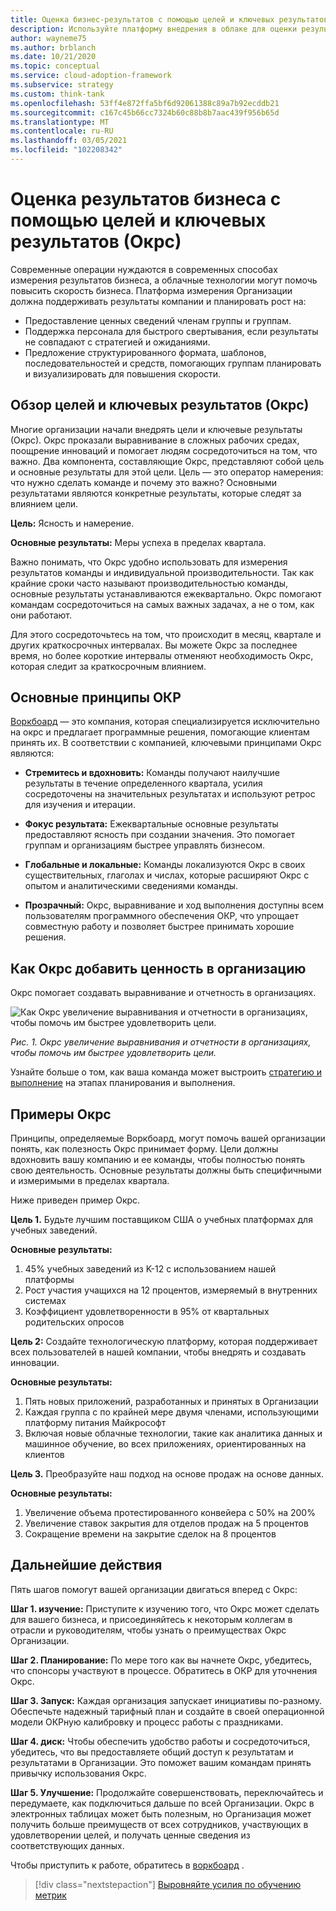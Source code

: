 ```yaml
---
title: Оценка бизнес-результатов с помощью целей и ключевых результатов (Окрс)
description: Используйте платформу внедрения в облаке для оценки результатов бизнеса с помощью целей и ключевых результатов (Окрс).
author: wayneme75
ms.author: brblanch
ms.date: 10/21/2020
ms.topic: conceptual
ms.service: cloud-adoption-framework
ms.subservice: strategy
ms.custom: think-tank
ms.openlocfilehash: 53ff4e872ffa5bf6d92061388c89a7b92ecddb21
ms.sourcegitcommit: c167c45b66cc7324b60c88b8b7aac439f956b65d
ms.translationtype: MT
ms.contentlocale: ru-RU
ms.lasthandoff: 03/05/2021
ms.locfileid: "102208342"
---
```

<!-- docutune:casing WorkBoard -->

# <a name="measure-business-outcomes-using-objectives-and-key-results-okrs"></a>Оценка результатов бизнеса с помощью целей и ключевых результатов (Окрс)

Современные операции нуждаются в современных способах измерения результатов бизнеса, а облачные технологии могут помочь повысить скорость бизнеса. Платформа измерения Организации должна поддерживать результаты компании и планировать рост на:

- Предоставление ценных сведений членам группы и группам.
- Поддержка персонала для быстрого свертывания, если результаты не совпадают с стратегией и ожиданиями.
- Предложение структурированного формата, шаблонов, последовательностей и средств, помогающих группам планировать и визуализировать для повышения скорости.

## <a name="an-overview-of-objectives-and-key-results-okrs"></a>Обзор целей и ключевых результатов (Окрс)

Многие организации начали внедрять цели и ключевые результаты (Окрс). Окрс проказали выравнивание в сложных рабочих средах, поощрение инноваций и помогает людям сосредоточиться на том, что важно. Два компонента, составляющие Окрс, представляют собой цель и основные результаты для этой цели. Цель — это оператор намерения: что нужно сделать команде и почему это важно? Основными результатами являются конкретные результаты, которые следят за влиянием цели.

**Цель:** Ясность и намерение.

**Основные результаты:** Меры успеха в пределах квартала.

Важно понимать, что Окрс удобно использовать для измерения результатов команды и индивидуальной производительности. Так как крайние сроки часто называют производительностью команды, основные результаты устанавливаются ежеквартально. Окрс помогают командам сосредоточиться на самых важных задачах, а не о том, как они работают.

Для этого сосредоточьтесь на том, что происходит в месяц, квартале и других краткосрочных интервалах. Вы можете Окрс за последнее время, но более короткие интервалы отменяют необходимость Окрс, которая следит за краткосрочным влиянием.

## <a name="okr-key-principles"></a>Основные принципы ОКР

[Воркбоард](https://www.workboard.com) — это компания, которая специализируется исключительно на окрс и предлагает программные решения, помогающие клиентам принять их. В соответствии с компанией, ключевыми принципами Окрс являются:

- **Стремитесь и вдохновить:** Команды получают наилучшие результаты в течение определенного квартала, усилия сосредоточены на значительных результатах и используют ретрос для изучения и итерации.

- **Фокус результата:** Ежеквартальные основные результаты предоставляют ясность при создании значения. Это помогает группам и организациям быстрее управлять бизнесом.

- **Глобальные и локальные:** Команды локализуются Окрс в своих существительных, глаголах и числах, которые расширяют Окрс с опытом и аналитическими сведениями команды.

- **Прозрачный:** Окрс, выравнивание и ход выполнения доступны всем пользователям программного обеспечения ОКР, что упрощает совместную работу и позволяет быстрее принимать хорошие решения.

## <a name="how-okrs-add-value-to-an-organization"></a>Как Окрс добавить ценность в организацию

Окрс помогает создавать выравнивание и отчетность в организациях.

![Как Окрс увеличение выравнивания и отчетности в организациях, чтобы помочь им быстрее удовлетворить цели.](../../_images/strategy/okr.jpg)

_Рис. 1. Окрс увеличение выравнивания и отчетности в организациях, чтобы помочь им быстрее удовлетворить цели._

Узнайте больше о том, как ваша команда может выстроить [стратегию и выполнение](https://www.workboard.com/blog/execution-vs-strategy.php) на этапах планирования и выполнения.

## <a name="examples-of-okrs"></a>Примеры Окрс

Принципы, определяемые Воркбоард, могут помочь вашей организации понять, как полезность Окрс принимает форму. Цели должны вдохновить вашу компанию и ее команды, чтобы полностью понять свою деятельность. Основные результаты должны быть специфичными и измеримыми в пределах квартала.

Ниже приведен пример Окрс.

**Цель 1.** Будьте лучшим поставщиком США о учебных платформах для учебных заведений.

**Основные результаты:**

1. 45% учебных заведений из K-12 с использованием нашей платформы
1. Рост участия учащихся на 12 процентов, измеряемый в внутренних системах
1. Коэффициент удовлетворенности в 95% от квартальных родительских опросов

**Цель 2:** Создайте технологическую платформу, которая поддерживает всех пользователей в нашей компании, чтобы внедрять и создавать инновации.

**Основные результаты:**

1. Пять новых приложений, разработанных и принятых в Организации
1. Каждая группа с по крайней мере двумя членами, использующими платформу питания Майкрософт
1. Включая новые облачные технологии, такие как аналитика данных и машинное обучение, во всех приложениях, ориентированных на клиентов

**Цель 3.** Преобразуйте наш подход на основе продаж на основе данных.

**Основные результаты:**

1. Увеличение объема протестированного конвейера с 50% на 200%
1. Увеличение ставок закрытия для отделов продаж на 5 процентов
1. Сокращение времени на закрытие сделок на 8 процентов

## <a name="next-steps"></a>Дальнейшие действия

Пять шагов помогут вашей организации двигаться вперед с Окрс:

**Шаг 1. изучение:** Приступите к изучению того, что Окрс может сделать для вашего бизнеса, и присоединяйтесь к некоторым коллегам в отрасли и руководителям, чтобы узнать о преимуществах Окрс Организации.

**Шаг 2. Планирование:** По мере того как вы начнете Окрс, убедитесь, что спонсоры участвуют в процессе. Обратитесь в ОКР для уточнения Окрс.

**Шаг 3. Запуск:** Каждая организация запускает инициативы по-разному. Обеспечьте надежный тарифный план и создайте в своей операционной модели ОКРную калибровку и процесс работы с праздниками.

**Шаг 4. диск:** Чтобы обеспечить удобство работы и сосредоточиться, убедитесь, что вы предоставляете общий доступ к результатам и результатами в Организации. Это поможет вашим командам принять привычку использования Окрс.

**Шаг 5. Улучшение:** Продолжайте совершенствовать, переключайтесь и передумаете, как подключиться дальше по всей Организации. Окрс в электронных таблицах может быть полезным, но Организация может получить больше преимуществ от всех сотрудников, участвующих в удовлетворении целей, и получать ценные сведения из соответствующих данных.

Чтобы приступить к работе, обратитесь в [воркбоард](https://appsource.microsoft.com/product/office/WA104381599) .

> [!div class="nextstepaction"]
> [Выровняйте усилия по обучению метрик](../learning-metrics.md)
